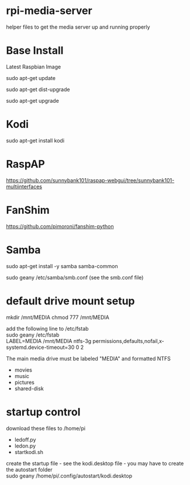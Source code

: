 # rpi-media-server

helper files to get the media server up and running properly

# Base Install

Latest Raspbian Image

sudo apt-get update

sudo apt-get dist-upgrade

sudo apt-get upgrade

# Kodi
sudo apt-get install kodi

# RaspAP
https://github.com/sunnybank101/raspap-webgui/tree/sunnybank101-multiinterfaces

# FanShim
https://github.com/pimoroni/fanshim-python

# Samba
sudo apt-get install -y samba samba-common

sudo geany /etc/samba/smb.conf    (see the smb.conf file)

# default drive mount setup
mkdir /mnt/MEDIA
chmod 777 /mnt/MEDIA

add the following line to /etc/fstab<br> sudo geany /etc/fstab<br>
LABEL=MEDIA      /mnt/MEDIA ntfs-3g    permissions,defaults,nofail,x-systemd.device-timeout=30        0       2

The main media drive must be labeled "MEDIA" and formatted NTFS<br>
- movies<br>
- music<br>
- pictures<br>
- shared-disk<br>

# startup control
download these files to /home/pi
- ledoff.py
- ledon.py
- startkodi.sh

create the startup file - see the kodi.desktop file - you may have to create the autostart folder<br>
sudo geany /home/pi/.config/autostart/kodi.desktop

